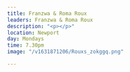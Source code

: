 ```yaml
---
title: Franzwa & Roma Roux
leaders: Franzwa & Roma Roux
description: "<p></p>"
location: Newport
day: Mondays
time: 7.30pm
image: "/v1631871206/Rouxs_zokggq.png"

---
```

